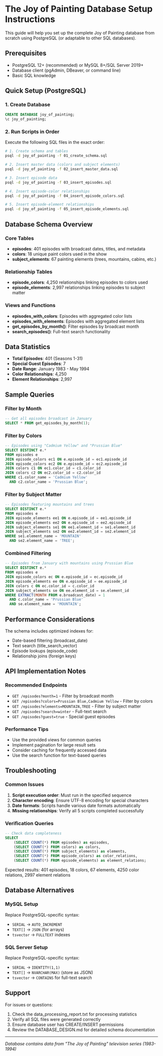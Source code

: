 # The Joy of Painting Database Setup Instructions

This guide will help you set up the complete Joy of Painting database from scratch using PostgreSQL (or adaptable to other SQL databases).

## Prerequisites

- PostgreSQL 12+ (recommended) or MySQL 8+/SQL Server 2019+
- Database client (pgAdmin, DBeaver, or command line)
- Basic SQL knowledge

## Quick Setup (PostgreSQL)

### 1. Create Database
```sql
CREATE DATABASE joy_of_painting;
\c joy_of_painting;
```

### 2. Run Scripts in Order
Execute the following SQL files in the exact order:

```bash
# 1. Create schema and tables
psql -d joy_of_painting -f 01_create_schema.sql

# 2. Insert master data (colors and subject elements)
psql -d joy_of_painting -f 02_insert_master_data.sql

# 3. Insert episode data
psql -d joy_of_painting -f 03_insert_episodes.sql

# 4. Insert episode-color relationships
psql -d joy_of_painting -f 04_insert_episode_colors.sql

# 5. Insert episode-element relationships
psql -d joy_of_painting -f 05_insert_episode_elements.sql
```

## Database Schema Overview

### Core Tables
- **episodes**: 401 episodes with broadcast dates, titles, and metadata
- **colors**: 18 unique paint colors used in the show
- **subject_elements**: 67 painting elements (trees, mountains, cabins, etc.)

### Relationship Tables
- **episode_colors**: 4,250 relationships linking episodes to colors used
- **episode_elements**: 2,997 relationships linking episodes to subject matter

### Views and Functions
- **episodes_with_colors**: Episodes with aggregated color lists
- **episodes_with_elements**: Episodes with aggregated element lists
- **get_episodes_by_month()**: Filter episodes by broadcast month
- **search_episodes()**: Full-text search functionality

## Data Statistics

- **Total Episodes**: 401 (Seasons 1-31)
- **Special Guest Episodes**: 7
- **Date Range**: January 1983 - May 1994
- **Color Relationships**: 4,250
- **Element Relationships**: 2,997

## Sample Queries

### Filter by Month
```sql
-- Get all episodes broadcast in January
SELECT * FROM get_episodes_by_month(1);
```

### Filter by Colors
```sql
-- Episodes using "Cadmium Yellow" and "Prussian Blue"
SELECT DISTINCT e.*
FROM episodes e
JOIN episode_colors ec1 ON e.episode_id = ec1.episode_id
JOIN episode_colors ec2 ON e.episode_id = ec2.episode_id
JOIN colors c1 ON ec1.color_id = c1.color_id
JOIN colors c2 ON ec2.color_id = c2.color_id
WHERE c1.color_name = 'Cadmium Yellow'
  AND c2.color_name = 'Prussian Blue';
```

### Filter by Subject Matter
```sql
-- Episodes featuring mountains and trees
SELECT DISTINCT e.*
FROM episodes e
JOIN episode_elements ee1 ON e.episode_id = ee1.episode_id
JOIN episode_elements ee2 ON e.episode_id = ee2.episode_id
JOIN subject_elements se1 ON ee1.element_id = se1.element_id
JOIN subject_elements se2 ON ee2.element_id = se2.element_id
WHERE se1.element_name = 'MOUNTAIN'
  AND se2.element_name = 'TREE';
```

### Combined Filtering
```sql
-- Episodes from January with mountains using Prussian Blue
SELECT DISTINCT e.*
FROM episodes e
JOIN episode_colors ec ON e.episode_id = ec.episode_id
JOIN episode_elements ee ON e.episode_id = ee.episode_id
JOIN colors c ON ec.color_id = c.color_id
JOIN subject_elements se ON ee.element_id = se.element_id
WHERE EXTRACT(MONTH FROM e.broadcast_date) = 1
  AND c.color_name = 'Prussian Blue'
  AND se.element_name = 'MOUNTAIN';
```

## Performance Considerations

The schema includes optimized indexes for:
- Date-based filtering (broadcast_date)
- Text search (title_search_vector)
- Episode lookups (episode_code)
- Relationship joins (foreign keys)

## API Implementation Notes

### Recommended Endpoints
- `GET /episodes?month=1` - Filter by broadcast month
- `GET /episodes?colors=Prussian Blue,Cadmium Yellow` - Filter by colors
- `GET /episodes?elements=MOUNTAIN,TREE` - Filter by subject matter
- `GET /episodes?search=winter` - Full-text search
- `GET /episodes?guest=true` - Special guest episodes

### Performance Tips
- Use the provided views for common queries
- Implement pagination for large result sets
- Consider caching for frequently accessed data
- Use the search function for text-based queries

## Troubleshooting

### Common Issues

1. **Script execution order**: Must run in the specified sequence
2. **Character encoding**: Ensure UTF-8 encoding for special characters
3. **Date formats**: Scripts handle various date formats automatically
4. **Missing relationships**: Verify all 5 scripts completed successfully

### Verification Queries
```sql
-- Check data completeness
SELECT 
    (SELECT COUNT(*) FROM episodes) as episodes,
    (SELECT COUNT(*) FROM colors) as colors,
    (SELECT COUNT(*) FROM subject_elements) as elements,
    (SELECT COUNT(*) FROM episode_colors) as color_relations,
    (SELECT COUNT(*) FROM episode_elements) as element_relations;
```

Expected results: 401 episodes, 18 colors, 67 elements, 4250 color relations, 2997 element relations

## Database Alternatives

### MySQL Setup
Replace PostgreSQL-specific syntax:
- `SERIAL` → `AUTO_INCREMENT`
- `TEXT[]` → `JSON` (for arrays)
- `tsvector` → `FULLTEXT` indexes

### SQL Server Setup
Replace PostgreSQL-specific syntax:
- `SERIAL` → `IDENTITY(1,1)`
- `TEXT[]` → `NVARCHAR(MAX)` (store as JSON)
- `tsvector` → `CONTAINS` for full-text search

## Support

For issues or questions:
1. Check the data_processing_report.txt for processing statistics
2. Verify all SQL files were generated correctly
3. Ensure database user has CREATE/INSERT permissions
4. Review the DATABASE_DESIGN.md for detailed schema documentation

---

*Database contains data from "The Joy of Painting" television series (1983-1994)*
